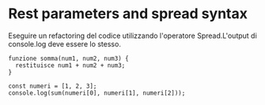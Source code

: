# Rest parameters and spread syntax

Eseguire un refactoring del codice utilizzando l'operatore Spread.L'output di console.log deve essere lo stesso.

```
funzione somma(num1, num2, num3) {
  restituisce num1 + num2 + num3;
}

const numeri = [1, 2, 3];
console.log(sum(numeri[0], numeri[1], numeri[2]));
```